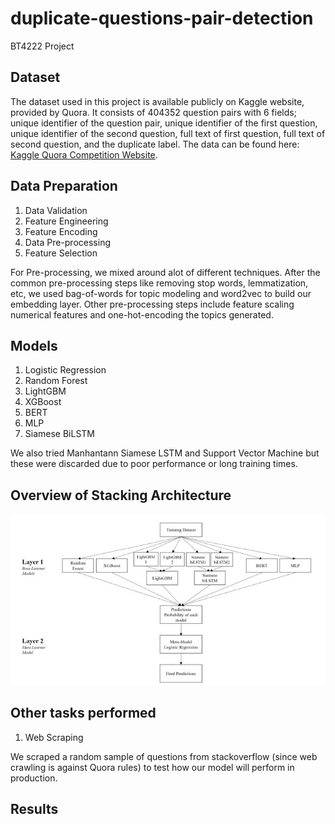# duplicate-questions-pair-detection
 BT4222 Project
## Dataset
The dataset used in this project is available publicly on Kaggle website, provided by Quora. It consists of 404352 question pairs with 6 fields; unique identifier of the question pair, unique identifier of the first question, unique identifier of the second question, full text of first question, full text of second question, and the duplicate label. The data can be found here: [Kaggle Quora Competition Website](https://www.kaggle.com/c/quora-question-pairs/data).

## Data Preparation
1. Data Validation
2. Feature Engineering
3. Feature Encoding
4. Data Pre-processing
5. Feature Selection

For Pre-processing, we mixed around alot of different techniques. After the common pre-processing steps like removing stop words, lemmatization, etc, we used bag-of-words for topic modeling and word2vec to build our embedding layer. Other pre-processing steps include feature scaling numerical features and one-hot-encoding the topics generated.

## Models
1. Logistic Regression
2. Random Forest
3. LightGBM
4. XGBoost
5. BERT
6. MLP
7. Siamese BiLSTM

We also tried Manhantann Siamese LSTM and Support Vector Machine but these were discarded due to poor performance or long training times.

## Overview of Stacking Architecture
<img src="reports/figures/stacking arch.jpg">

## Other tasks performed
1. Web Scraping

We scraped a random sample of questions from stackoverflow (since web crawling is against Quora rules) to test how our model will perform in production.


## Results
